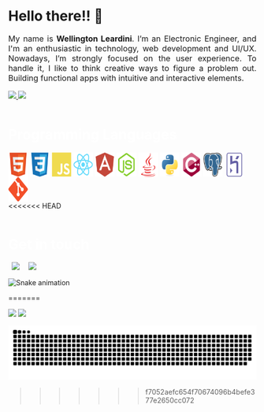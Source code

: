 # Hello there!! 👋

<!-- Fist contact -->
<div style="display: block;">
  <!--Personal Information-->
  <div style="margin-bottom:1em;">
  <p style="text-align: justify; font-size: 1.15em">
  My name is <strong>Wellington Leardini</strong>. I’m an Electronic Engineer, and I'm an enthusiastic in technology, web development and UI/UX. Nowadays, I’m strongly focused on the user experience. To handle it, I like to think creative ways to figure a problem out. Building functional apps with intuitive and interactive elements.<p>
  </div>
  <!-- Dashboard -->
  <div>
    <a  style="width: 50%" href="https://github.com/rwellingtonr">
      <img  src="https://github-readme-stats.vercel.app/api?username=rwellingtonr&show_icons=true&theme=material-palenight&include_all_commits=true&count_private=true"/>
      <img src="https://github-readme-stats.vercel.app/api/top-langs/?username=rwellingtonr&layout=compact&langs_count=7&theme=material-palenight"/>
    </a>
  </div>
  
</div>

<!-- Knowledge -->
  <h1 style="color: white; padding-top: 0.5em">Programming Languages</h1>
<div style="display: inline-block">
  <img align="center" alt="Rafa-HTML" height="50" width="40" src="https://raw.githubusercontent.com/devicons/devicon/master/icons/html5/html5-original.svg">
  <img align="center" alt="Rafa-CSS" height="50" width="40" src="https://raw.githubusercontent.com/devicons/devicon/master/icons/css3/css3-original.svg">
  <img align="center" alt="Rafa-Js" height="50" width="40" src="https://raw.githubusercontent.com/devicons/devicon/master/icons/javascript/javascript-plain.svg">
  <img align="center" alt="Rafa-React" height="50" width="40" src="https://raw.githubusercontent.com/devicons/devicon/master/icons/react/react-original.svg">
  <img align="center" alt="Rafa-Python" height="50" width="40" src="https://raw.githubusercontent.com/devicons/devicon/master/icons/angularjs/angularjs-plain.svg">
  <img align="center" alt="Rafa-Ts" height="50" width="40" src="https://raw.githubusercontent.com/devicons/devicon/master/icons/nodejs/nodejs-plain.svg">
  <img align="center" alt="Rafa-Python" height="50" width="40" src="https://raw.githubusercontent.com/devicons/devicon/master/icons/java/java-plain.svg">
  <img align="center" alt="Rafa-Python" height="50" width="40" src="https://raw.githubusercontent.com/devicons/devicon/master/icons/python/python-original.svg">
  <img align="center" alt="Rafa-Python" height="50" width="40" src="https://raw.githubusercontent.com/devicons/devicon/master/icons/cplusplus/cplusplus-original.svg">
  <img align="center" alt="Rafa-Csharp" height="50" width="40" src="https://raw.githubusercontent.com/devicons/devicon/master/icons/postgresql/postgresql-original.svg">
  <img align="center" alt="Rafa-Csharp" height="50" width="40" src="https://raw.githubusercontent.com/devicons/devicon/master/icons/heroku/heroku-original.svg">
  <img align="center" alt="Rafa-Csharp" height="50" width="40" src="https://raw.githubusercontent.com/devicons/devicon/master/icons/git/git-original.svg">
</div>
<<<<<<< HEAD

<!-- Contacts -->
<div > 
  <h1 style="color: white; padding-top: 0.5em">Get in touch</h1>

<a style="margin: 0.5em" href="https://www.linkedin.com/in/leardiniramoswellington/" target="_blank"><img src="https://img.shields.io/badge/-LinkedIn-%230077B5?style=for-the-badge&logo=linkedin&logoColor=white" target="_blank"></a>
<a style="margin: 0.5em" href = "mailto:wellington-158@hotmail.com"><img src="https://img.shields.io/badge/Microsoft_Outlook-0078D4?style=for-the-badge&logo=microsoft-outlook&logoColor=white" target="_blank"></a>

![Snake animation](https://github.com/rwellington/rwellingtonr/blob/output/github-contribution-grid-snake.svg)

=======
<br>
<div> 
  
  <a href="https://www.linkedin.com/in/leardiniramoswellington/" target="_blank"><img src="https://img.shields.io/badge/-LinkedIn-%230077B5?style=for-the-badge&logo=linkedin&logoColor=white" target="_blank"></a> 
  <a href = "mailto:wellington-158@hotmail.com"><img src="https://img.shields.io/badge/Microsoft_Outlook-0078D4?style=for-the-badge&logo=microsoft-outlook&logoColor=white" target="_blank"></a>
 
  ![Snake animation](https://github.com/rwellingtonr/rwellingtonr/blob/output/github-contribution-grid-snake.svg)
 
>>>>>>> f7052aefc654f70674096b4befe377e2650cc072
</div>
